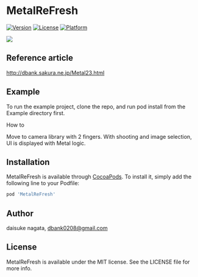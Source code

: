 # MetalReFresh
[![Version](https://img.shields.io/cocoapods/v/MetalReFresh.svg?style=flat)](http://cocoapods.org/pods/MetalReFresh)
[![License](https://img.shields.io/cocoapods/l/MetalReFresh.svg?style=flat)](http://cocoapods.org/pods/MetalReFresh)
[![Platform](https://img.shields.io/cocoapods/p/MetalReFresh.svg?style=flat)](http://cocoapods.org/pods/MetalReFresh)


![](https://github.com/daisukenagata/MetalReFresh/blob/master/MovieMetal.gif?raw=true)

## Reference article
http://dbank.sakura.ne.jp/Metal23.html

## Example
To run the example project, clone the repo, and run pod install from the Example directory first.

How to

Move to camera library with 2 fingers. With shooting and image selection, UI is displayed with Metal logic.


## Installation

MetalReFresh is available through [CocoaPods](http://cocoapods.org). To install
it, simply add the following line to your Podfile:

```ruby
pod 'MetalReFresh'
```

## Author

daisuke nagata, dbank0208@gmail.com

## License

MetalReFresh is available under the MIT license. See the LICENSE file for more info.
